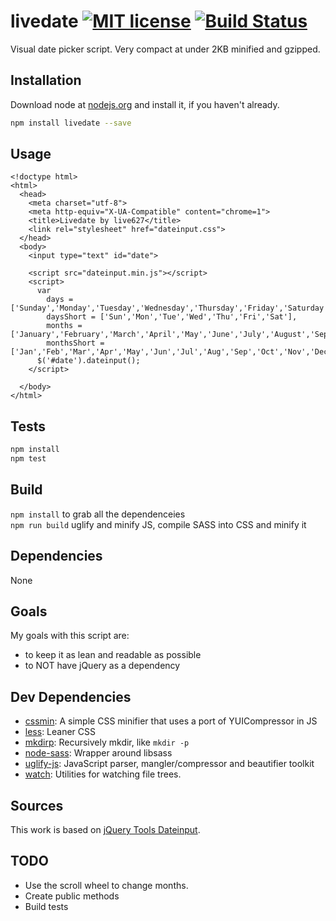 # livedate [![MIT license](http://img.shields.io/badge/license-MIT-blue.svg)](http://opensource.org/licenses/MIT) [![Build Status](https://travis-ci.org/live627/livedate.svg?branch=master)](https://travis-ci.org/live627/livedate)

Visual date picker script. Very compact at under 2KB minified and gzipped.

## Installation

Download node at [nodejs.org](http://nodejs.org) and install it, if you haven't already.

```sh
npm install livedate --save
```

## Usage
```
<!doctype html>
<html>
  <head>
    <meta charset="utf-8">
    <meta http-equiv="X-UA-Compatible" content="chrome=1">
    <title>Livedate by live627</title>
    <link rel="stylesheet" href="dateinput.css">
  </head>
  <body>
    <input type="text" id="date">

    <script src="dateinput.min.js"></script>
    <script>
      var
        days = ['Sunday','Monday','Tuesday','Wednesday','Thursday','Friday','Saturday'],
        daysShort = ['Sun','Mon','Tue','Wed','Thu','Fri','Sat'],
        months = ['January','February','March','April','May','June','July','August','September','October','November','December'],
        monthsShort = ['Jan','Feb','Mar','Apr','May','Jun','Jul','Aug','Sep','Oct','Nov','Dec'];
      $('#date').dateinput();
    </script>

  </body>
</html>
```

## Tests

```sh
npm install
npm test
```

## Build

`npm install` to grab all the dependenceies<br>
`npm run build` uglify and minify JS, compile SASS into CSS and minify it

## Dependencies

None

## Goals
My goals with this script are:
- to keep it as lean and readable as possible
- to NOT have jQuery as a dependency

## Dev Dependencies

- [cssmin](https://github.com/jbleuzen/node-cssmin): A simple CSS minifier that uses a port of YUICompressor in JS
- [less](https://github.com/less/less.js): Leaner CSS
- [mkdirp](https://github.com/substack/node-mkdirp): Recursively mkdir, like `mkdir -p`
- [node-sass](https://github.com/sass/node-sass): Wrapper around libsass
- [uglify-js](https://github.com/mishoo/UglifyJS2): JavaScript parser, mangler/compressor and beautifier toolkit
- [watch](https://github.com/mikeal/watch): Utilities for watching file trees.

## Sources
This work is based on [jQuery Tools Dateinput](http://jquerytools.github.io/documentation/dateinput/index.html).


## TODO

- Use the scroll wheel to change months.
- Create public methods
- Build tests
